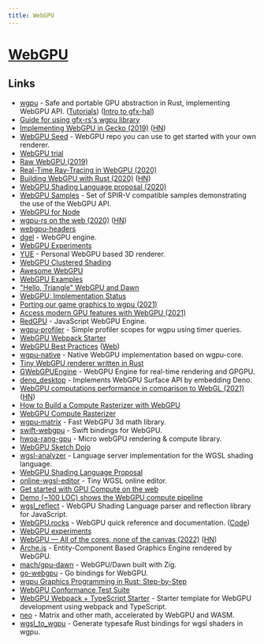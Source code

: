 ```yaml
---
title: WebGPU
---
```


# [WebGPU](https://en.wikipedia.org/wiki/WebGPU)

## Links

- [wgpu](https://github.com/gfx-rs/wgpu) - Safe and portable GPU abstraction in Rust, implementing WebGPU API. ([Tutorials](https://github.com/mistodon/gfx-hal-tutorials)) ([Intro to gfx-hal](https://www.falseidolfactory.com/2020/03/31/intro-to-gfx-hal-preamble.html))
- [Guide for using gfx-rs's wgpu library](https://github.com/sotrh/learn-wgpu)
- [Implementing WebGPU in Gecko (2019)](http://kvark.github.io/web/gpu/gecko/2019/12/10/gecko-webgpu.html) ([HN](https://news.ycombinator.com/item?id=21871366))
- [WebGPU Seed](https://github.com/alaingalvan/webgpu-seed) - WebGPU repo you can use to get started with your own renderer.
- [WebGPU trial](https://github.com/takahirox/webgpu-trial)
- [Raw WebGPU (2019)](https://alain.xyz/blog/raw-webgpu)
- [Real-Time Ray-Tracing in WebGPU (2020)](https://maierfelix.github.io/2020-01-13-webgpu-ray-tracing/)
- [Building WebGPU with Rust (2020)](https://fosdem.org/2020/schedule/event/rust_webgpu/) ([HN](https://news.ycombinator.com/item?id=22248702))
- [WebGPU Shading Language proposal (2020)](https://gpuweb.github.io/gpuweb/wgsl.html)
- [WebGPU Samples](https://github.com/austinEng/webgpu-samples) - Set of SPIR-V compatible samples demonstrating the use of the WebGPU API.
- [WebGPU for Node](https://github.com/maierfelix/webgpu)
- [wgpu-rs on the web (2020)](https://gfx-rs.github.io/2020/04/21/wgpu-web.html) ([HN](https://news.ycombinator.com/item?id=22941224))
- [webgpu-headers](https://github.com/webgpu-native/webgpu-headers)
- [dgel](https://github.com/dmnsgn/dgel) - WebGPU engine.
- [WebGPU Experiments](https://github.com/Twinklebear/webgpu-experiments)
- [YUE](https://github.com/maierfelix/YUE) - Personal WebGPU based 3D renderer.
- [WebGPU Clustered Shading](https://github.com/toji/webgpu-clustered-shading)
- [Awesome WebGPU](https://github.com/mikbry/awesome-webgpu)
- [WebGPU Examples](https://github.com/crowlKats/webgpu-examples)
- ["Hello, Triangle" WebGPU and Dawn](https://github.com/cwoffenden/hello-webgpu)
- [WebGPU: Implementation Status](https://github.com/gpuweb/gpuweb/wiki/Implementation-Status)
- [Porting our game graphics to wgpu (2021)](https://veloren.net/devblog-125/)
- [Access modern GPU features with WebGPU (2021)](https://web.dev/gpu/)
- [RedGPU](https://github.com/redcamel/RedGPU) - JavaScript WebGPU Engine.
- [wgpu-profiler](https://github.com/Wumpf/wgpu-profiler) - Simple profiler scopes for wgpu using timer queries.
- [WebGPU Webpack Starter](https://github.com/Twinklebear/webgpu-webpack-starter)
- [WebGPU Best Practices](https://github.com/toji/webgpu-best-practices) ([Web](https://toji.github.io/webgpu-best-practices/))
- [wgpu-native](https://github.com/gfx-rs/wgpu-native) - Native WebGPU implementation based on wgpu-core.
- [Tiny WebGPU renderer written in Rust](https://github.com/takahirox/wgpu-rust-renderer)
- [GWebGPUEngine](https://github.com/antvis/GWebGPUEngine) - WebGPU Engine for real-time rendering and GPGPU.
- [deno_desktop](https://github.com/DjDeveloperr/deno_desktop) - Implements WebGPU Surface API by embedding Deno.
- [WebGPU computations performance in comparison to WebGL (2021)](https://pixelscommander.com/javascript/webgpu-computations-performance-in-comparison-to-webgl/) ([HN](https://news.ycombinator.com/item?id=29403494))
- [How to Build a Compute Rasterizer with WebGPU](https://github.com/OmarShehata/webgpu-compute-rasterizer/blob/main/how-to-build-a-compute-rasterizer.md)
- [WebGPU Compute Rasterizer](https://github.com/OmarShehata/webgpu-compute-rasterizer)
- [wgpu-matrix](https://github.com/greggman/wgpu-matrix) - Fast WebGPU 3d math library.
- [swift-webgpu](https://github.com/henrybetts/swift-webgpu) - Swift bindings for WebGPU.
- [hwoa-rang-gpu](https://github.com/gnikoloff/hwoa-rang-gpu) - Micro webGPU rendering & compute library.
- [WebGPU Sketch Dojo](https://github.com/gnikoloff/webgpu-dojo)
- [wgsl-analyzer](https://github.com/wgsl-analyzer/wgsl-analyzer) - Language server implementation for the WGSL shading language.
- [WebGPU Shading Language Proposal](https://www.w3.org/TR/WGSL/)
- [online-wgsl-editor](https://github.com/takahirox/online-wgsl-editor) - Tiny WGSL online editor.
- [Get started with GPU Compute on the web](https://web.dev/gpu-compute/)
- [Demo (~100 LOC) shows the WebGPU compute pipeline](https://github.com/bbbbx/webgpu-compute)
- [wgsl_reflect](https://github.com/brendan-duncan/wgsl_reflect) - WebGPU Shading Language parser and reflection library for JavaScript.
- [WebGPU.rocks](https://webgpu.rocks/) - WebGPU quick reference and documentation. ([Code](https://github.com/framefactory/webgpu.rocks))
- [WebGPU experiments](https://github.com/Palats/webgpu)
- [WebGPU — All of the cores, none of the canvas (2022)](https://surma.dev/things/webgpu/) ([HN](https://news.ycombinator.com/item?id=30600525))
- [Arche.js](https://github.com/ArcheGraphics/Arche.js) - Entity-Component Based Graphics Engine rendered by WebGPU.
- [mach/gpu-dawn](https://github.com/hexops/mach-gpu-dawn) - WebGPU/Dawn built with Zig.
- [go-webgpu](https://github.com/rajveermalviya/go-webgpu) - Go bindings for WebGPU.
- [wgpu Graphics Programming in Rust: Step-by-Step](https://github.com/jack1232/wgpu-step-by-step)
- [WebGPU Conformance Test Suite](https://github.com/gpuweb/cts)
- [WebGPU Webpack + TypeScript Starter](https://github.com/Twinklebear/webgpu-webpack-typescript-starter) - Starter template for WebGPU development using webpack and TypeScript.
- [neo](https://github.com/denosaurs/neo) - Matrix and other math, accelerated by WebGPU and WASM.
- [wgsl_to_wgpu](https://github.com/ScanMountGoat/wgsl_to_wgpu) - Generate typesafe Rust bindings for wgsl shaders in wgpu.